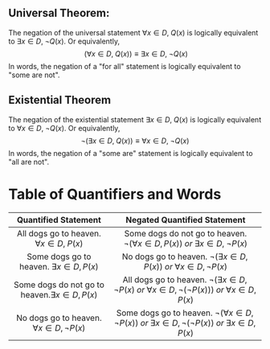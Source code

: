 ## Universal Theorem:
The negation of the universal statement $\forall x\in D,\; Q(x)$ is logically equivalent to $\exists x \in D, \; \neg Q(x)$. Or equivalently, $$~(\forall x\in D, \;Q(x))\equiv \exists x \in D, \; \neg Q(x)$$
In words, the negation of a "for all" statement is logically equivalent to "some are not".

## Existential Theorem
The negation of the existential statement $\exists x \in D, \; Q(x)$ is logically equivalent to $\forall x \in D, \; \neg Q(x)$. Or equivalently, $$\neg(\exists x \in D,\;Q(x)) \equiv \forall x \in D,\;\neg Q(x)$$
In words, the negation of a "some are" statement is logically equivalent to "all are not".

# Table of Quantifiers and Words
|Quantified Statement|Negated Quantified Statement|
|:--:|:--:|
|All dogs go to heaven. $\forall x \in D,\;P(x)$|Some dogs do not go to heaven. $\neg(\forall x \in D, P(x))\;or\; \exists x \in D,\;\neg P(x)$ 
|Some dogs go to heaven. $\exists x \in D,P(x)$|No dogs go to heaven. $\neg(\exists x \in D, P(x))\;or\; \forall x \in D,\neg P(x)$ 
|Some dogs do not go to heaven.$\exists x \in D,P(x)$|All dogs go to heaven. $\neg(\exists x \in D, \neg P(x)\;or\;\forall x \in D,\neg(\neg P(x)))\;or\;\forall x \in D,P(x)$ 
|No dogs go to heaven. $\forall x \in D,\neg P(x)$|Some dogs go to heaven. $\neg(\forall x \in D,\neg P(x))\;or\; \exists x \in D, \neg(\neg P(x))\;or\; \exists x \in D,P(x)$